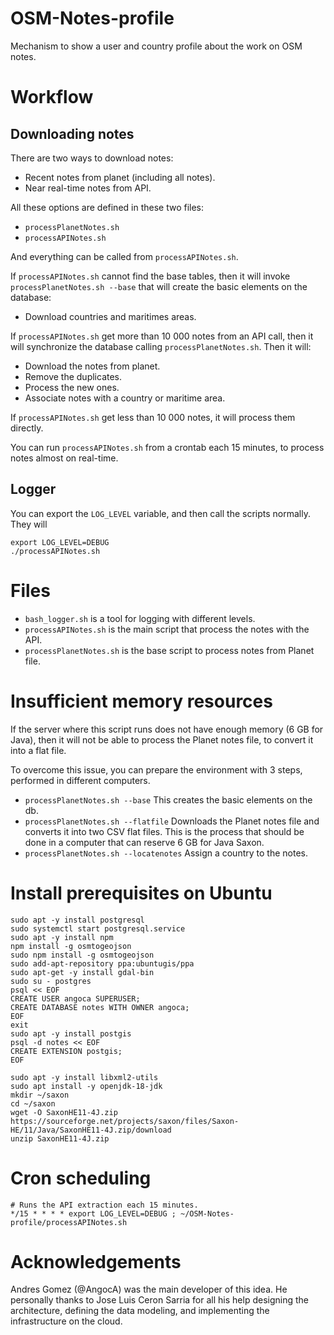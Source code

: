# OSM-Notes-profile
Mechanism to show a user and country profile about the work on OSM notes.

# Workflow

## Downloading notes

There are two ways to download notes:

* Recent notes from planet (including all notes).
* Near real-time notes from API.

All these options are defined in these two files:

* `processPlanetNotes.sh`
* `processAPINotes.sh`

And everything can be called from `processAPINotes.sh`.

If `processAPINotes.sh` cannot find the base tables, then it will invoke `processPlanetNotes.sh --base` that will create the basic elements on the database:

* Download countries and maritimes areas.

If `processAPINotes.sh` get more than 10 000 notes from an API call, then it will synchronize the database calling `processPlanetNotes.sh`. Then it will:

* Download the notes from planet.
* Remove the duplicates.
* Process the new ones.
* Associate notes with a country or maritime area.

If `processAPINotes.sh` get less than 10 000 notes, it will process them directly.

You can run `processAPINotes.sh` from a crontab each 15 minutes, to process notes almost on real-time.

## Logger

You can export the `LOG_LEVEL` variable, and then call the scripts normally. They will 

```
export LOG_LEVEL=DEBUG
./processAPINotes.sh
```

# Files

* `bash_logger.sh` is a tool for logging with different levels.
* `processAPINotes.sh` is the main script that process the notes with the API.
* `processPlanetNotes.sh` is the base script to process notes from Planet file.

# Insufficient memory resources

If the server where this script runs does not have enough memory (6 GB for Java), then it will not be able to process the Planet notes file, to convert it into a flat file.

To overcome this issue, you can prepare the environment with 3 steps, performed in different computers.

* `processPlanetNotes.sh --base` This creates the basic elements on the db.
* `processPlanetNotes.sh --flatfile` Downloads the Planet notes file and converts it into two CSV flat files. This is the process that should be done in a computer that can reserve 6 GB for Java Saxon.
* `processPlanetNotes.sh --locatenotes` Assign a country to the notes.

# Install prerequisites on Ubuntu

```
sudo apt -y install postgresql
sudo systemctl start postgresql.service
sudo apt -y install npm
npm install -g osmtogeojson
sudo npm install -g osmtogeojson
sudo add-apt-repository ppa:ubuntugis/ppa
sudo apt-get -y install gdal-bin
sudo su - postgres
psql << EOF
CREATE USER angoca SUPERUSER;
CREATE DATABASE notes WITH OWNER angoca;
EOF
exit
sudo apt -y install postgis
psql -d notes << EOF
CREATE EXTENSION postgis;
EOF

sudo apt -y install libxml2-utils
sudo apt install -y openjdk-18-jdk
mkdir ~/saxon
cd ~/saxon
wget -O SaxonHE11-4J.zip https://sourceforge.net/projects/saxon/files/Saxon-HE/11/Java/SaxonHE11-4J.zip/download
unzip SaxonHE11-4J.zip
```

# Cron scheduling

```
# Runs the API extraction each 15 minutes.
*/15 * * * * export LOG_LEVEL=DEBUG ; ~/OSM-Notes-profile/processAPINotes.sh
```

# Acknowledgements

Andres Gomez (@AngocA) was the main developer of this idea.
He personally thanks to Jose Luis Ceron Sarria for all his help designing the
architecture, defining the data modeling, and implementing the infrastructure
on the cloud.